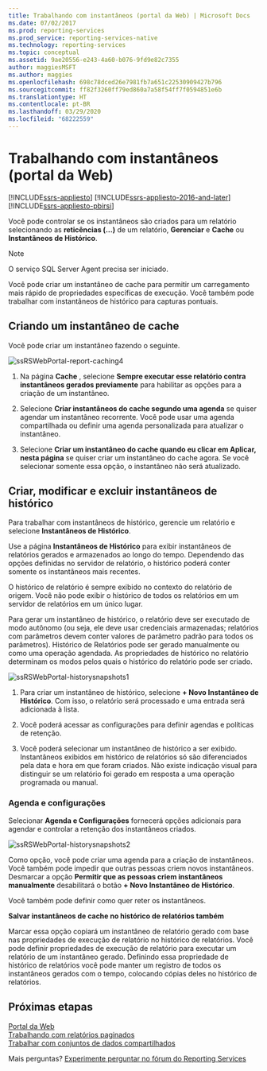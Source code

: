 ```yaml
---
title: Trabalhando com instantâneos (portal da Web) | Microsoft Docs
ms.date: 07/02/2017
ms.prod: reporting-services
ms.prod_service: reporting-services-native
ms.technology: reporting-services
ms.topic: conceptual
ms.assetid: 9ae20556-e243-4a60-b076-9fd9e82c7355
author: maggiesMSFT
ms.author: maggies
ms.openlocfilehash: 698c78dced26e7981fb7a651c22530909427b796
ms.sourcegitcommit: ff82f3260ff79ed860a7a58f54ff7f0594851e6b
ms.translationtype: HT
ms.contentlocale: pt-BR
ms.lasthandoff: 03/29/2020
ms.locfileid: "68222559"
---
```

# <a name="working-with-snapshots-web-portal"></a>Trabalhando com instantâneos (portal da Web)

[!INCLUDE[ssrs-appliesto](../includes/ssrs-appliesto.md)] [!INCLUDE[ssrs-appliesto-2016-and-later](../includes/ssrs-appliesto-2016-and-later.md)] [!INCLUDE[ssrs-appliesto-pbirsi](../includes/ssrs-appliesto-pbirs.md)]

Você pode controlar se os instantâneos são criados para um relatório selecionando as **reticências (...)** de um relatório, **Gerenciar** e **Cache** ou **Instantâneos de Histórico**.  
  
> [!NOTE]
> O serviço SQL Server Agent precisa ser iniciado.  
   
Você pode criar um instantâneo de cache para permitir um carregamento mais rápido de propriedades específicas de execução. Você também pode trabalhar com instantâneos de histórico para capturas pontuais.  
  
## <a name="creating-a-cache-snapshot"></a>Criando um instantâneo de cache  
  
Você pode criar um instantâneo fazendo o seguinte.  
  
![ssRSWebPortal-report-caching4](../reporting-services/media/ssrswebportal-report-caching4.png)  
  
1.  Na página **Cache** , selecione **Sempre executar esse relatório contra instantâneos gerados previamente** para habilitar as opções para a criação de um instantâneo.  
  
2.  Selecione **Criar instantâneos do cache segundo uma agenda** se quiser agendar um instantâneo recorrente. Você pode usar uma agenda compartilhada ou definir uma agenda personalizada para atualizar o instantâneo.  
  
3.  Selecione **Criar um instantâneo do cache quando eu clicar em Aplicar, nesta página** se quiser criar um instantâneo do cache agora. Se você selecionar somente essa opção, o instantâneo não será atualizado.  
  
## <a name="create-modify-and-delete-history-snapshots"></a>Criar, modificar e excluir instantâneos de histórico  
  
Para trabalhar com instantâneos de histórico, gerencie um relatório e selecione **Instantâneos de Histórico**.  
  
Use a página **Instantâneos de Histórico** para exibir instantâneos de relatórios gerados e armazenados ao longo do tempo. Dependendo das opções definidas no servidor de relatório, o histórico poderá conter somente os instantâneos mais recentes.  
  
O histórico de relatório é sempre exibido no contexto do relatório de origem. Você não pode exibir o histórico de todos os relatórios em um servidor de relatórios em um único lugar.  
  
Para gerar um instantâneo de histórico, o relatório deve ser executado de modo autônomo (ou seja, ele deve usar credenciais armazenadas; relatórios com parâmetros devem conter valores de parâmetro padrão para todos os parâmetros). Histórico de Relatórios pode ser gerado manualmente ou como uma operação agendada. As propriedades de histórico no relatório determinam os modos pelos quais o histórico do relatório pode ser criado.  
  
![ssRSWebPortal-historysnapshots1](../reporting-services/media/ssrswebportal-historysnapshots1.png)  
   
1.  Para criar um instantâneo de histórico, selecione **+ Novo Instantâneo de Histórico**. Com isso, o relatório será processado e uma entrada será adicionada à lista.  
  
2.  Você poderá acessar as configurações para definir agendas e políticas de retenção.  
  
3.  Você poderá selecionar um instantâneo de histórico a ser exibido. Instantâneos exibidos em histórico de relatórios só são diferenciados pela data e hora em que foram criados. Não existe indicação visual para distinguir se um relatório foi gerado em resposta a uma operação programada ou manual.  
  
### <a name="schedule-and-settings"></a>Agenda e configurações  
  
Selecionar **Agenda e Configurações** fornecerá opções adicionais para agendar e controlar a retenção dos instantâneos criados.  
  
![ssRSWebPortal-historysnapshots2](../reporting-services/media/ssrswebportal-historysnapshots2.png)  
   
Como opção, você pode criar uma agenda para a criação de instantâneos. Você também pode impedir que outras pessoas criem novos instantâneos. Desmarcar a opção **Permitir que as pessoas criem instantâneos manualmente** desabilitará o botão **+ Novo Instantâneo de Histórico**.  
  
Você também pode definir como quer reter os instantâneos.  
  
**Salvar instantâneos de cache no histórico de relatórios também**  
  
Marcar essa opção copiará um instantâneo de relatório gerado com base nas propriedades de execução de relatório no histórico de relatórios. Você pode definir propriedades de execução de relatório para executar um relatório de um instantâneo gerado. Definindo essa propriedade de histórico de relatórios você pode manter um registro de todos os instantâneos gerados com o tempo, colocando cópias deles no histórico de relatórios.

## <a name="next-steps"></a>Próximas etapas

[Portal da Web](../reporting-services/web-portal-ssrs-native-mode.md)  
[Trabalhando com relatórios paginados](working-with-paginated-reports-web-portal.md)  
[Trabalhar com conjuntos de dados compartilhados](../reporting-services/work-with-shared-datasets-web-portal.md)

Mais perguntas? [Experimente perguntar no fórum do Reporting Services](https://go.microsoft.com/fwlink/?LinkId=620231)
